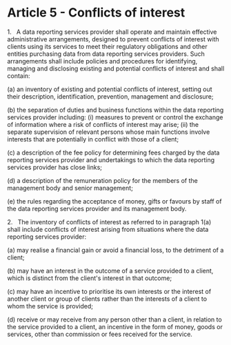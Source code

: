 # Article 5 - Conflicts of interest


1.   A data reporting services provider shall operate and maintain effective administrative arrangements, designed to prevent conflicts of interest with clients using its services to meet their regulatory obligations and other entities purchasing data from data reporting services providers. Such arrangements shall include policies and procedures for identifying, managing and disclosing existing and potential conflicts of interest and shall contain:

(a) an inventory of existing and potential conflicts of interest, setting out their description, identification, prevention, management and disclosure;

(b) the separation of duties and business functions within the data reporting services provider including: (i) measures to prevent or control the exchange of information where a risk of conflicts of interest may arise; (ii) the separate supervision of relevant persons whose main functions involve interests that are potentially in conflict with those of a client;

(c) a description of the fee policy for determining fees charged by the data reporting services provider and undertakings to which the data reporting services provider has close links;

(d) a description of the remuneration policy for the members of the management body and senior management;

(e) the rules regarding the acceptance of money, gifts or favours by staff of the data reporting services provider and its management body.

2.   The inventory of conflicts of interest as referred to in paragraph 1(a) shall include conflicts of interest arising from situations where the data reporting services provider:

(a) may realise a financial gain or avoid a financial loss, to the detriment of a client;

(b) may have an interest in the outcome of a service provided to a client, which is distinct from the client's interest in that outcome;

(c) may have an incentive to prioritise its own interests or the interest of another client or group of clients rather than the interests of a client to whom the service is provided;

(d) receive or may receive from any person other than a client, in relation to the service provided to a client, an incentive in the form of money, goods or services, other than commission or fees received for the service.

